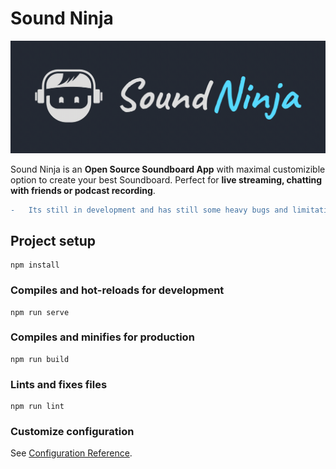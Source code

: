 # Sound Ninja

![Sound Ninja Logo Animated](./designs/Logo_Animated.gif)

Sound Ninja is an **Open Source Soundboard App** with maximal customizible option to create your best Soundboard. Perfect for **live streaming, chatting with friends or podcast recording**.

```diff
-   Its still in development and has still some heavy bugs and limitations but I working hard to fix them in the future.
```

## Project setup

```
npm install
```

### Compiles and hot-reloads for development

```
npm run serve
```

### Compiles and minifies for production

```
npm run build
```

### Lints and fixes files

```
npm run lint
```

### Customize configuration

See [Configuration Reference](https://cli.vuejs.org/config/).
